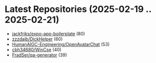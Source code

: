 # Latest Repositories (2025-02-19 .. 2025-02-21)

- [jackfriks/expo-app-boilerplate](https://github.com/jackfriks/expo-app-boilerplate) (80)
- [zzzdajb/DickHelper](https://github.com/zzzdajb/DickHelper) (60)
- [HumanAIGC-Engineering/OpenAvatarChat](https://github.com/HumanAIGC-Engineering/OpenAvatarChat) (53)
- [cbh34680/WinCse](https://github.com/cbh34680/WinCse) (40)
- [FradSer/qa-generator](https://github.com/FradSer/qa-generator) (39)
